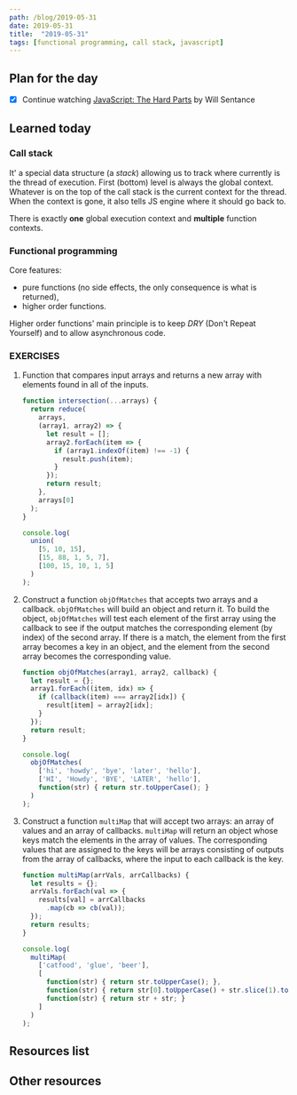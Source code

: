 ```yaml
---
path: /blog/2019-05-31
date: 2019-05-31
title:  "2019-05-31"
tags: [functional programming, call stack, javascript]
---
```


## Plan for the day

- [x] Continue watching [JavaScript: The Hard Parts](https://frontendmasters.com/courses/javascript-hard-parts/) by Will Sentance

## Learned today

### Call stack

It' a special data structure (a *stack*) allowing us to track where currently is the thread of execution. First (bottom) level is always the global context.  Whatever is on the top of the call stack is the current context for the thread. When the context is gone, it also tells JS engine where it should go back to.

There is exactly **one** global execution context and **multiple** function contexts.

### Functional programming

Core features:

- pure functions (no side effects, the only consequence is what is returned),
- higher order functions.

Higher order functions' main principle is to keep *DRY* (Don't Repeat Yourself) and to allow asynchronous code.

### EXERCISES

1. Function that compares input arrays and returns a new array with elements found in all of the inputs.

    ```javascript
    function intersection(...arrays) {
      return reduce(
        arrays,
        (array1, array2) => {
          let result = [];
          array2.forEach(item => {
            if (array1.indexOf(item) !== -1) {
              result.push(item);
            }
          });
          return result;
        },
        arrays[0]
      );
    }

    console.log(
      union(
        [5, 10, 15],
        [15, 88, 1, 5, 7],
        [100, 15, 10, 1, 5]
      )
    );
    ```

2. Construct a function `objOfMatches` that accepts two arrays and a callback. `objOfMatches` will build an object and return it. To build the object, `objOfMatches` will test each element of the first array using the callback to see if the output matches the corresponding element (by index) of the second array. If there is a match, the element from the first array becomes a key in an object, and the element from the second array becomes the corresponding value.

    ```javascript
    function objOfMatches(array1, array2, callback) {
      let result = {};
      array1.forEach((item, idx) => {
        if (callback(item) === array2[idx]) {
          result[item] = array2[idx];
        }
      });
      return result;
    }

    console.log(
      objOfMatches(
        ['hi', 'howdy', 'bye', 'later', 'hello'],
        ['HI', 'Howdy', 'BYE', 'LATER', 'hello'],
        function(str) { return str.toUpperCase(); }
      )
    );
    ```

3. Construct a function `multiMap` that will accept two arrays: an array of values and an array of callbacks. `multiMap` will return an object whose keys match the elements in the array of values. The corresponding values that are assigned to the keys will be arrays consisting of outputs from the array of callbacks, where the input to each callback is the key.

    ```javascript
    function multiMap(arrVals, arrCallbacks) {
      let results = {};
      arrVals.forEach(val => {
        results[val] = arrCallbacks
          .map(cb => cb(val));
      });
      return results;
    }

    console.log(
      multiMap(
        ['catfood', 'glue', 'beer'],
        [
          function(str) { return str.toUpperCase(); },
          function(str) { return str[0].toUpperCase() + str.slice(1).toLowerCase(); },
          function(str) { return str + str; }
        ]
      )
    );
    ```

## Resources list

## Other resources